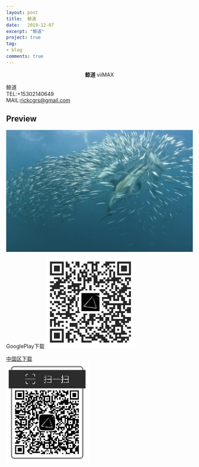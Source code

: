 ```yaml
---
layout: post
title:  鲸道
date:   2019-12-07
excerpt: "鲸道"
project: true
tag:
- blog
comments: true
---
```

 
    
<center><b> 鲸道 </b>viiMAX</center>
     
鲸道    
TEL:+15302140649    
MAIL:rickcgrs@gmail.com   <br>



## Preview

 ![avatar](/assets/img/jingdao.png)
	
	 
 
 
GooglePlay下载 
![avatar](/assets/img/guowai.png) 

[中国区下载](https://github.com/rickyesppg/viimax_android/blob/master/app-release.apk?raw=true)  
![avatar](/assets/img/guonei.png) 

 
 

 
 
 
